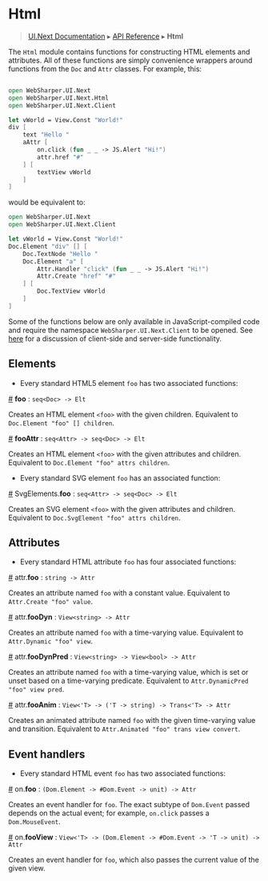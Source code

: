 # Html
> [UI.Next Documentation](UINext.md) ▸ [API Reference](UINext-API.md) ▸ **Html**

The `Html` module contains functions for constructing HTML elements
and attributes. All of these functions are simply convenience wrappers
around functions from the `Doc` and `Attr` classes. For example, this:

```fsharp

open WebSharper.UI.Next
open WebSharper.UI.Next.Html
open WebSharper.UI.Next.Client

let vWorld = View.Const "World!"
div [
    text "Hello "
    aAttr [
        on.click (fun _ _ -> JS.Alert "Hi!")
        attr.href "#"
    ] [
        textView vWorld
    ]
]
```

would be equivalent to:

```fsharp
open WebSharper.UI.Next
open WebSharper.UI.Next.Client

let vWorld = View.Const "World!"
Doc.Element "div" [] [
    Doc.TextNode "Hello "
    Doc.Element "a" [
        Attr.Handler "click" (fun _ _ -> JS.Alert "Hi!")
        Attr.Create "href" "#"
    ] [
        Doc.TextView vWorld
    ]
]
```

Some of the functions below are only available in JavaScript-compiled
code and require the namespace `WebSharper.UI.Next.Client` to be
opened. See [here](UINext-ClientServer.md) for a discussion of client-side
and server-side functionality.

## Elements

* Every standard HTML5 element `foo` has two associated functions:

<a name="HtmlElt" href="#HtmlElt">#</a> **foo** : `seq<Doc> -> Elt`

Creates an HTML element `<foo>` with the given children.
Equivalent to `Doc.Element "foo" [] children`.

<a name="HtmlEltAttr" href="#HtmlEltAttr">#</a> **fooAttr** : `seq<Attr> -> seq<Doc> -> Elt`

Creates an HTML element `<foo>` with the given attributes and children.
Equivalent to `Doc.Element "foo" attrs children`.

* Every standard SVG element `foo` has an associated function:

<a name="SvgElt" href="#SvgElt">#</a> SvgElements.**foo** : `seq<Attr> -> seq<Doc> -> Elt`

Creates an SVG element `<foo>` with the given attributes and children.
Equivalent to `Doc.SvgElement "foo" attrs children`.

## Attributes

* Every standard HTML attribute `foo` has four associated functions:

<a name="Attr" href="#Attr">#</a> attr.**foo** : `string -> Attr`

Creates an attribute named `foo` with a constant value.
Equivalent to `Attr.Create "foo" value`.

<a name="AttrDyn" href="#AttrDyn">#</a> attr.**fooDyn** : `View<string> -> Attr`

Creates an attribute named `foo` with a time-varying value.
Equivalent to `Attr.Dynamic "foo" view`.

<a name="AttrDynPred" href="#AttrDynPred">#</a> attr.**fooDynPred** : `View<string> -> View<bool> -> Attr`

Creates an attribute named `foo` with a time-varying value,
which is set or unset based on a time-varying predicate.
Equivalent to `Attr.DynamicPred "foo" view pred`.

<a name="AttrAnim" href="#AttrAnim">#</a> attr.**fooAnim** : `View<'T> -> ('T -> string) -> Trans<'T> -> Attr`

Creates an animated attribute named `foo` with the given time-varying
value and transition.
Equivalent to `Attr.Animated "foo" trans view convert`.

## Event handlers

* Every standard HTML event `foo` has two associated functions:

<a name="Event" href="#Event">#</a> on.**foo** : `(Dom.Element -> #Dom.Event -> unit) -> Attr`

Creates an event handler for `foo`. The exact subtype of `Dom.Event`
passed depends on the actual event; for example, `on.click` passes a
`Dom.MouseEvent`.

<a name="EventView" href="#EventView">#</a> on.**fooView** : `View<'T> -> (Dom.Element -> #Dom.Event -> 'T -> unit) -> Attr`

Creates an event handler for `foo`, which also passes the current
value of the given view.
